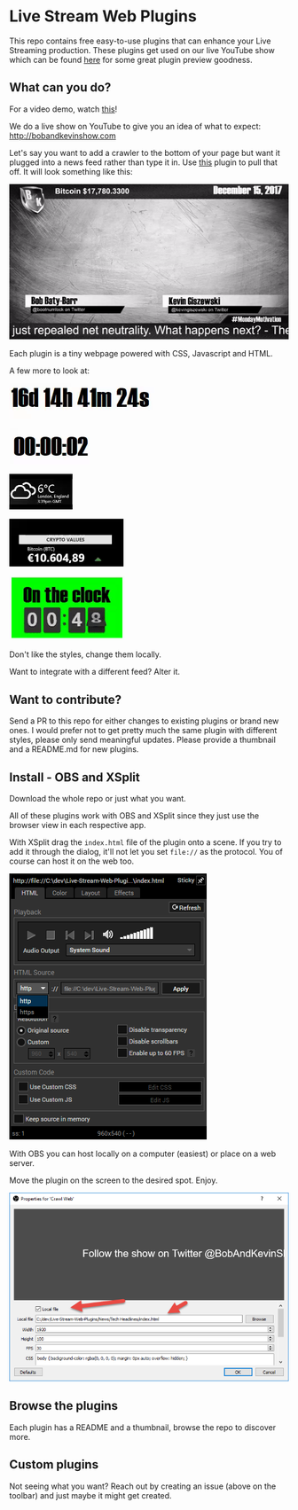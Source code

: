 # Live Stream Web Plugins

This repo contains free easy-to-use plugins that can enhance your Live Streaming production. These plugins get used on our live YouTube show which can be found [here](https://www.youtube.com/watch?v=1gnFUAa89ns) for some great plugin preview goodness.

## What can you do? 

For a video demo, watch [this](https://www.youtube.com/watch?v=ZMJpKGmxdB0)!

We do a live show on YouTube to give you an idea of what to expect: http://bobandkevinshow.com

Let's say you want to add a crawler to the bottom of your page but want it plugged into a news feed rather than type it in. Use [this](/News/Tech%20Headlines%20Mashup) plugin to pull that off. It will look something like this:

[![Crawl](News/Tech%20Headlines/img/thumb.gif)](/News/Tech%20Headlines%20Mashup)

Each plugin is a tiny webpage powered with CSS, Javascript and HTML. 

A few more to look at:

[![thumb](Date%20and%20Time/Countdown%20Timer/img/thumb.gif)](Date%20and%20Time/Countdown%20Timer)

[![thumb](Date%20and%20Time/Timer%20Up/img/thumb.gif)](Date%20and%20Time/Timer%20Up)

[![thumb](News/Weather/img/thumb.gif)](News/Weather)

[![thumb](/News/CryptoRates/img/thumb.gif)](News/CryptoRates)

[![thumb](/Date%20and%20Time/OnTheClock/img/thumb2.gif)](/Date%20and%20Time/OnTheClock)

Don't like the styles, change them locally.

Want to integrate with a different feed? Alter it.

## Want to contribute?

Send a PR to this repo for either changes to existing plugins or brand new ones. I would prefer not to get pretty much the same plugin with different styles, please only send meaningful updates. Please provide a thumbnail and a README.md for new plugins.

## Install - OBS and XSplit

Download the whole repo or just what you want. 

All of these plugins work with OBS and XSplit since they just use the browser view in each respective app. 

With XSplit drag the `index.html` file of the plugin onto a scene. If you try to add it through the dialog, it'll not let you set `file://` as the protocol. You of course can host it on the web too.

![xsplit](img/xsplit-install.png)

With OBS you can host locally on a computer (easiest) or place on a web server.

Move the plugin on the screen to the desired spot. Enjoy.

![xsplit](img/obs-install.png)

## Browse the plugins

Each plugin has a README and a thumbnail, browse the repo to discover more.

## Custom plugins

Not seeing what you want? Reach out by creating an issue (above on the toolbar) and just maybe it might get created.
